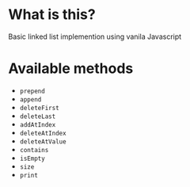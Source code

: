 # What is this?
Basic linked list implemention using vanila Javascript

# Available methods

+ `prepend`
+ `append`
+ `deleteFirst`
+ `deleteLast`
+ `addAtIndex`
+ `deleteAtIndex`
+ `deleteAtValue`
+ `contains`
+ `isEmpty`
+ `size`
+ `print`
